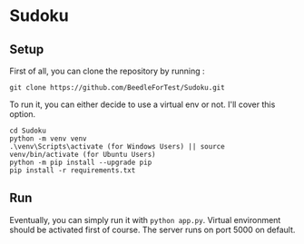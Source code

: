 # Sudoku

## Setup

First of all, you can clone the repository by running :

    git clone https://github.com/BeedleForTest/Sudoku.git

To run it, you can either decide to use a virtual env or not. I'll cover this option.

    cd Sudoku
    python -m venv venv
    .\venv\Scripts\activate (for Windows Users) || source venv/bin/activate (for Ubuntu Users)
    python -m pip install --upgrade pip
    pip install -r requirements.txt

## Run

Eventually, you can simply run it with `python app.py`. Virtual environment should be activated first of course. The server runs on port 5000 on default. 

